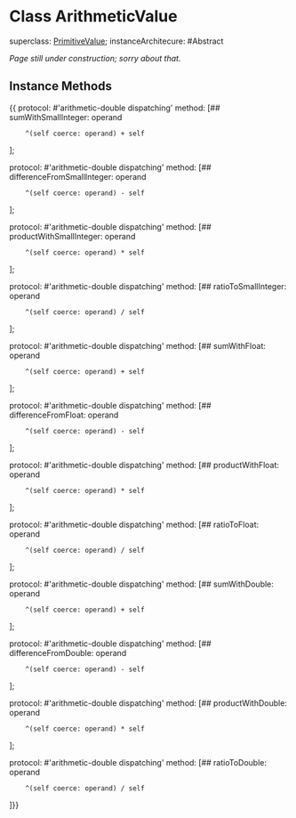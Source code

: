 # Class ArithmeticValue

superclass: [PrimitiveValue](PrimitiveValue);
instanceArchitecure: #Abstract

_Page still under construction; sorry about that._

## Instance Methods
{{
protocol: #'arithmetic-double dispatching' method:
[## sumWithSmallInteger: operand

        ^(self coerce: operand) + self
];

protocol: #'arithmetic-double dispatching' method:
[## differenceFromSmallInteger: operand

        ^(self coerce: operand) - self
];

protocol: #'arithmetic-double dispatching' method:
[## productWithSmallInteger: operand

        ^(self coerce: operand) * self
];

protocol: #'arithmetic-double dispatching' method:
[## ratioToSmallInteger: operand

        ^(self coerce: operand) / self
];

protocol: #'arithmetic-double dispatching' method:
[## sumWithFloat: operand

        ^(self coerce: operand) + self
];

protocol: #'arithmetic-double dispatching' method:
[## differenceFromFloat: operand

        ^(self coerce: operand) - self
];

protocol: #'arithmetic-double dispatching' method:
[## productWithFloat: operand

        ^(self coerce: operand) * self
];

protocol: #'arithmetic-double dispatching' method:
[## ratioToFloat: operand

        ^(self coerce: operand) / self
];

protocol: #'arithmetic-double dispatching' method:
[## sumWithDouble: operand

        ^(self coerce: operand) + self
];

protocol: #'arithmetic-double dispatching' method:
[## differenceFromDouble: operand

        ^(self coerce: operand) - self
];

protocol: #'arithmetic-double dispatching' method:
[## productWithDouble: operand

        ^(self coerce: operand) * self
];

protocol: #'arithmetic-double dispatching' method:
[## ratioToDouble: operand

        ^(self coerce: operand) / self
]}}